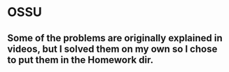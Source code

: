 # OSSU
## Some of the problems are originally explained in videos, but I solved them on my own so I chose to put them in the Homework dir.

